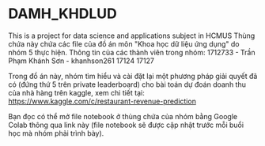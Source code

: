 # DAMH_KHDLUD
This is a project for data science and applications subject in HCMUS
Thùng chứa này chứa các file của đồ án môn "Khoa học dữ liệu ứng dụng" do nhóm 5 thực hiện.
Thông tin của các thành viên trong nhóm:
1712733 - Trần Phạm Khánh Sơn - khanhson261
17124
17127

Trong đồ án này, nhóm tìm hiểu và cài đặt lại  một phương pháp giải quyết đã có (đứng thứ 5 trên private leaderboard) cho bài toán dự đoán doanh thu của nhà hàng trên kaggle, xem chi tiết tại: https://www.kaggle.com/c/restaurant-revenue-prediction

Bạn đọc có thể mở file notebook ở thùng chứa của nhóm bằng Google Colab thông qua link này (file notebook sẽ được cập nhật trước mỗi buổi học mà nhóm phải trình bày).


